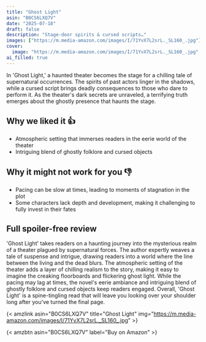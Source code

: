 ```yaml
---
title: "Ghost Light"
asin: "B0CS6LXQ7V"
date: "2025-07-18"
draft: false
description: "Stage-door spirits & cursed scripts…"
images: ["https://m.media-amazon.com/images/I/71YvX7L2srL._SL160_.jpg"]
cover:
  image: "https://m.media-amazon.com/images/I/71YvX7L2srL._SL160_.jpg"
ai_filled: true
---
```


In 'Ghost Light,' a haunted theater becomes the stage for a chilling tale of
supernatural occurrences. The spirits of past actors linger in the shadows,
while a cursed script brings deadly consequences to those who dare to perform
it. As the theater's dark secrets are unraveled, a terrifying truth emerges
about the ghostly presence that haunts the stage.

## Why we liked it 👍
- Atmospheric setting that immerses readers in the eerie world of the theater
- Intriguing blend of ghostly folklore and cursed objects

## Why it might not work for you 👎
- Pacing can be slow at times, leading to moments of stagnation in the plot
- Some characters lack depth and development, making it challenging to fully invest in their fates

## Full spoiler-free review
 'Ghost Light' takes readers on a haunting journey into the mysterious realm of
a theater plagued by supernatural forces. The author expertly weaves a tale of
suspense and intrigue, drawing readers into a world where the line between the
living and the dead blurs. The atmospheric setting of the theater adds a layer
of chilling realism to the story, making it easy to imagine the creaking
floorboards and flickering ghost light. While the pacing may lag at times, the
novel's eerie ambiance and intriguing blend of ghostly folklore and cursed
objects keep readers engaged. Overall, 'Ghost Light' is a spine-tingling read
that will leave you looking over your shoulder long after you've turned the
final page.

{< amzlink asin="B0CS6LXQ7V" title="Ghost Light" img="https://m.media-amazon.com/images/I/71YvX7L2srL._SL160_.jpg" >}

{< amzbtn asin="B0CS6LXQ7V" label="Buy on Amazon" >}
